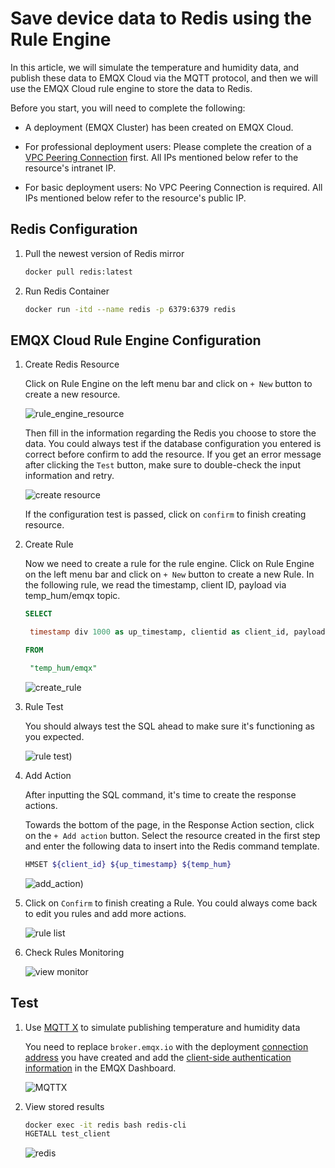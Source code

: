 # Save device data to Redis using the Rule Engine

In this article, we will simulate the temperature and humidity
data, and publish these data to EMQX Cloud via the MQTT protocol, and then we will use the EMQX Cloud
rule engine to store the data to Redis.

Before you start, you will need to complete the following:

* A deployment (EMQX Cluster) has been created on EMQX Cloud.

* For professional deployment users: Please complete the creation of a [VPC Peering Connection](../deployments/vpc_peering.md) first. All IPs mentioned below refer to the resource's intranet IP.

* For basic deployment users: No VPC Peering Connection is required. All IPs mentioned below refer to the resource's public IP.


## Redis Configuration

1. Pull the newest version of Redis mirror
   ```bash
   docker pull redis:latest
   ```
   
2. Run Redis Container
   ```bash
   docker run -itd --name redis -p 6379:6379 redis
   ```


## EMQX Cloud Rule Engine Configuration

1. Create Redis Resource

   Click on Rule Engine on the left menu bar and click on `+ New` button to create a new resource.

   ![rule_engine_resource](./_assets/rule_engine_resource.png)
   
   Then fill in the information regarding the Redis you choose to store the data. 
   You could always test if the database configuration you entered is correct before confirm to add the resource. 
   If you get an error message after clicking the `Test` button, make sure to double-check the input information and retry.

   ![create resource](./_assets/rule_engine_redis_create_resource.png)   

   If the configuration test is passed, click on `confirm` to finish creating resource.


2. Create Rule

   Now we need to create a rule for the rule engine. 
   Click on Rule Engine on the left menu bar and click on `+ New` button to create a new Rule.
   In the following rule, we read the timestamp, client ID, payload via temp_hum/emqx topic.
   
   ```sql
   SELECT 
   
    timestamp div 1000 as up_timestamp, clientid as client_id, payload as temp_hum
   
   FROM
   
    "temp_hum/emqx"
   ```

   ![create_rule](./_assets/rule_engine_redis_sql.png)


3. Rule Test

   You should always test the SQL ahead to make sure it's functioning
   as you expected.

   ![rule test](./_assets/rule_engine_redis_sql_test.png))


4. Add Action

   After inputting the SQL command, it's time to create the response actions.

   Towards the bottom of the page, in the Response Action section,
   click on the `+ Add action` button. 
   Select the resource created in the first step and enter the following data to insert into the Redis command template.

   ```bash
   HMSET ${client_id} ${up_timestamp} ${temp_hum}
   ```
   
   ![add_action](./_assets/rule_engine_redis_action.png))
   

5. Click on `Confirm` to finish creating a Rule. You could always come back to edit you rules and add more actions.

   ![rule list](./_assets/rule_engine_redis_rule.png)


6. Check Rules Monitoring

   ![view monitor](./_assets/view_monitor_redis.png)


## Test

1. Use [MQTT X](https://mqttx.app/) to simulate publishing temperature and humidity data

   You need to replace `broker.emqx.io` with the deployment [connection address](../deployments/view_deployment.md) you have created and add the [client-side authentication information](../deployments/auth.md) in the EMQX Dashboard.
   
   ![MQTTX](./_assets/mqttx_publish_redis.png)

2. View stored results

      ```bash
   docker exec -it redis bash redis-cli
   HGETALL test_client
   ```
   
   ![redis](./_assets/redis_query_result.png)
